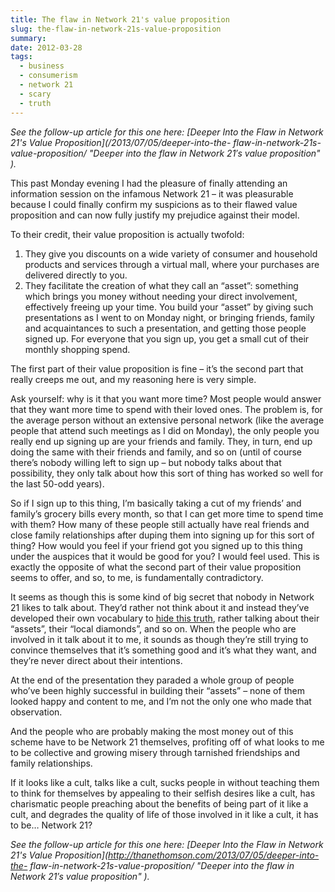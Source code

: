 ```yaml
---
title: The flaw in Network 21's value proposition
slug: the-flaw-in-network-21s-value-proposition
summary:
date: 2012-03-28
tags:
  - business
  - consumerism
  - network 21
  - scary
  - truth
---
```

_See the follow-up article for this one here: [Deeper Into the Flaw in Network
21's Value Proposition](/2013/07/05/deeper-into-the-
flaw-in-network-21s-value-proposition/ "Deeper into the flaw in Network 21′s
value proposition" )._

This past Monday evening I had the pleasure of finally attending an
information session on the infamous Network 21 – it was pleasurable because I
could finally confirm my suspicions as to their flawed value proposition and
can now fully justify my prejudice against their model.

To their credit, their value proposition is actually twofold:

  1. They give you discounts on a wide variety of consumer and household products and services through a virtual mall, where your purchases are delivered directly to you.
  2. They facilitate the creation of what they call an “asset”: something which brings you money without needing your direct involvement, effectively freeing up your time. You build your “asset” by giving such presentations as I went to on Monday night, or bringing friends, family and acquaintances to such a presentation, and getting those people signed up. For everyone that you sign up, you get a small cut of their monthly shopping spend.

The first part of their value proposition is fine – it’s the second part that
really creeps me out, and my reasoning here is very simple.

Ask yourself: why is it that you want more time? Most people would answer that
they want more time to spend with their loved ones. The problem is, for the
average person without an extensive personal network (like the average people
that attend such meetings as I did on Monday), the only people you really end
up signing up are your friends and family. They, in turn, end up doing the
same with their friends and family, and so on (until of course there’s nobody
willing left to sign up – but nobody talks about that possibility, they only
talk about how this sort of thing has worked so well for the last 50-odd
years).

So if I sign up to this thing, I’m basically taking a cut of my friends’ and
family’s grocery bills every month, so that I can get more time to spend time
with them? How many of these people still actually have real friends and close
family relationships after duping them into signing up for this sort of thing?
How would you feel if your friend got you signed up to this thing under the
auspices that it would be good for you? I would feel used. This is exactly the
opposite of what the second part of their value proposition seems to offer,
and so, to me, is fundamentally contradictory.

It seems as though this is some kind of big secret that nobody in Network 21
likes to talk about. They’d rather not think about it and instead they’ve
developed their own vocabulary to [hide this
truth](http://thanethomson.com/2011/11/09/blanket-terms-hiding-the-truth/
"Blanket terms – hiding the truth" ), rather talking about their “assets”,
their “local diamonds”, and so on. When the people who are involved in it talk
about it to me, it sounds as though they’re still trying to convince
themselves that it’s something good and it’s what they want, and they’re never
direct about their intentions.

At the end of the presentation they paraded a whole group of people who’ve
been highly successful in building their “assets” – none of them looked happy
and content to me, and I’m not the only one who made that observation.

And the people who are probably making the most money out of this scheme have
to be Network 21 themselves, profiting off of what looks to me to be
collective and growing misery through tarnished friendships and family
relationships.

If it looks like a cult, talks like a cult, sucks people in without teaching
them to think for themselves by appealing to their selfish desires like a
cult, has charismatic people preaching about the benefits of being part of it
like a cult, and degrades the quality of life of those involved in it like a
cult, it has to be… Network 21?

_See the follow-up article for this one here: [Deeper Into the Flaw in Network
21's Value Proposition](http://thanethomson.com/2013/07/05/deeper-into-the-
flaw-in-network-21s-value-proposition/ "Deeper into the flaw in Network 21′s
value proposition" )._
